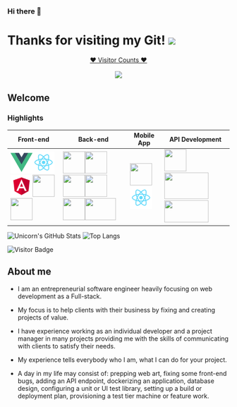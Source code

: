 ### Hi there 👋
# Thanks for visiting my Git! <img src="https://media.giphy.com/media/hvRJCLFzcasrR4ia7z/giphy.gif" width="35px">
<a target="blank" href="https://profile-counter.glitch.me/comwonderfula/count.svg"><p align="center">❤ Visitor Counts ❤<br><br> <img src="https://profile-counter.glitch.me/comwonderfula/count.svg" /></a>

## Welcome


<p align="center">
<!--   <img src="https://github-profile-trophy.vercel.app/?username=unicorn-talent&rank=SSS,SS,S,AAA,AA,A,B,C,SECRET&theme=gruvbox" /> -->
</p>

### Highlights

|  Front-end   | Back-end   |  Mobile App   | API Development   |
| ----------- | ----------- | ----------- | ----------- |
| <img src="https://raw.githubusercontent.com/github/explore/80688e429a7d4ef2fca1e82350fe8e3517d3494d/topics/vue/vue.png" width=50px height=50px><img src="https://raw.githubusercontent.com/github/explore/80688e429a7d4ef2fca1e82350fe8e3517d3494d/topics/react/react.png" width=50px height=50px><img src="https://raw.githubusercontent.com/github/explore/80688e429a7d4ef2fca1e82350fe8e3517d3494d/topics/angular/angular.png" width=50px height=50px><img src="https://www.datocms-assets.com/205/1583850012-nuxt-square.svg" width=50px height=50px><img src="https://camo.githubusercontent.com/41759602ad091b02adf7b4986b55b0a870471b98/68747470733a2f2f63646e2e767565746966796a732e636f6d2f696d616765732f6c6f676f732f6c6f676f2e737667" width=50px height=50px>      | <img src="https://camo.githubusercontent.com/f5398b1e6163bb240ecf25a8e0dbb05a161b87c3/68747470733a2f2f656e637279707465642d74626e302e677374617469632e636f6d2f696d616765733f713d74626e253341414e64394763536a58354b625839564254665579426a30696f31676b586b424658516532664b4b59587726757371703d434155" width=50px height=50px><img src="https://pngimage.net/wp-content/uploads/2018/06/laravel-icon-png-6.png" width=50px height=50px><img src="https://d2eip9sf3oo6c2.cloudfront.net/tags/images/000/000/256/full/nodejslogo.png" width=50px height=50px><img src="https://encrypted-tbn0.gstatic.com/images?q=tbn%3AANd9GcQIN4EUfB9rORoaGfLYLyjX1N-jpTiF7J7X3Q&usqp=CAU" width=50px height=50px><img src="https://upload.wikimedia.org/wikipedia/commons/d/d5/Rust_programming_language_black_logo.svg" width=50px height=50px><img src="https://go.dev/blog/go-brand/Go-Logo/SVG/Go-Logo_Blue.svg" width=70px height=50px>   | <img src="https://upload.wikimedia.org/wikipedia/commons/d/d7/Android_robot.svg" width=50px height=50px><img src="https://raw.githubusercontent.com/github/explore/80688e429a7d4ef2fca1e82350fe8e3517d3494d/topics/react/react.png" width=50px height=50px>     | <img src="https://i.stack.imgur.com/XtpTm.png" width=50px height=50px><img src="https://cdn.syncfusion.com/boldbi/integration/v3/datasources/chargebee.png" width=100px height=60px><img src="https://www.freshbooks.com/wp-content/uploads/2018/12/AC_logo_300-5.png" width=100px height=50px>       |

![Unicorn's GitHub Stats](https://github-readme-stats.vercel.app/api?username=unicorn-talent&count_private=true&show_icons=true&custom_title=Github%20Status&hide=issues&theme=radical)
![Top Langs](https://github-readme-stats.vercel.app/api/top-langs/?username=unicorn-talent&langs_count=8&hide=TeXt&hide_border=true&layout=compact&theme=radical)

![Visitor Badge](https://visitor-badge.laobi.icu/badge?page_id=BravoNatalie.BravoNatalie)

## About me
* I am an entrepreneurial software engineer heavily focusing on web development as a Full-stack.
* My focus is to help clients with their business by fixing and creating projects of value.
* I have experience working as an individual developer and a project manager in many projects providing me with the skills of communicating with clients to satisfy their needs.
* My experience tells everybody who I am, what I can do for your project.

* A day in my life may consist of: prepping web art, fixing some front-end bugs, adding an API endpoint, dockerizing an application, database design, configuring a unit or UI test library, setting up a build or deployment plan, provisioning a test tier machine or feature work.

